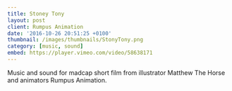```yaml
---
title: Stoney Tony
layout: post
client: Rumpus Animation
date: '2016-10-26 20:51:25 +0100'
thumbnail: /images/thumbnails/StonyTony.png
category: [music, sound]
embed: https://player.vimeo.com/video/58638171
---
```


Music and sound for madcap short film from illustrator Matthew The Horse and animators Rumpus Animation.
